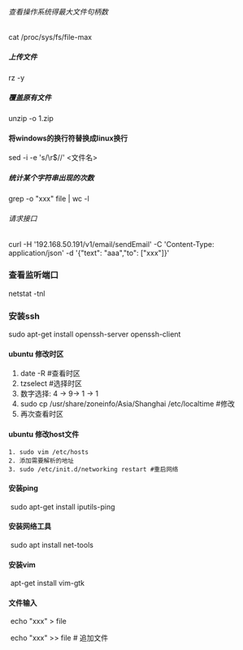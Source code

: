###### 查看操作系统得最大文件句柄数
cat /proc/sys/fs/file-max 
##### 上传文件
rz -y
##### 覆盖原有文件
unzip -o 1.zip
#### 将windows的换行符替换成linux换行
sed -i -e 's/\r$//' <文件名>

##### 统计某个字符串出现的次数

grep -o "xxx" file | wc -l

###### 请求接口

curl  -H '192.168.50.191/v1/email/sendEmail' -C 'Content-Type: application/json' -d '{"text": "aaa","to": ["xxx"]}'

### 查看监听端口

netstat -tnl

### 安装ssh

sudo apt-get install openssh-server openssh-client 

#### ubuntu 修改时区

1. date -R #查看时区
2. tzselect #选择时区
3. 数字选择: 4 -> 9-> 1 -> 1
4. sudo cp /usr/share/zoneinfo/Asia/Shanghai  /etc/localtime #修改
5. 再次查看时区

#### ubuntu 修改host文件

	1. sudo vim /etc/hosts
 	2. 添加需要解析的地址
 	3. sudo /etc/init.d/networking restart #重启网络

#### 安装ping

​	sudo apt-get install iputils-ping

#### 安装网络工具

​	sudo apt install net-tools

#### 安装vim

​	apt-get install vim-gtk

#### 文件输入

​	echo "xxx" > file

​	echo "xxx" >> file # 追加文件

